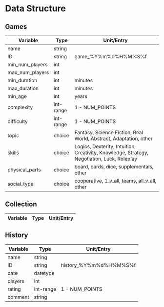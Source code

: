 # Data Structure

## Games
Variable        | Type      | Unit/Entry
----------------|-----------|-----------
name            | string    | 
ID              | string    | game_%Y%m%d%H%M%S%f
min_num_players | int       |
max_num_players | int       |
min_duration    | int       | minutes
max_duration    | int       | minutes
min_age         | int       | years
complexity      | int-range | 1 - NUM_POINTS
difficulty      | int-range | 1 - NUM_POINTS
topic           | choice    | Fantasy, Science Fiction, Real World, Abstract, Adaptation, other
skills          | choice    | Logics, Dexterity, Intuition, Creativity, Knowledge, Strategy, Negotiation, Luck, Roleplay
physical_parts  | choice    | board, cards, dice, supplementals, other
social_type     | choice    | cooperative, 1_v_all, teams, all_v_all, other


## Collection
Variable        | Type      | Unit/Entry
----------------|-----------|-----------


## History
Variable        | Type      | Unit/Entry
----------------|-----------|-----------
name            | string    |   
ID              | string    | history_%Y%m%d%H%M%S%f
date            | datetype  |   
players         | int       | 
rating          | int-range | 1 - NUM_POINTS
comment         | string    |   
